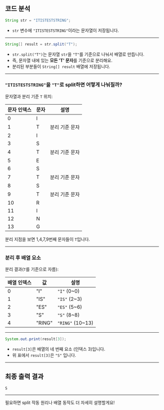 ## 코드 분석

```java
String str = "ITISTESTSTRING";
```

* `str` 변수에 `"ITISTESTSTRING"`이라는 문자열이 저장됩니다.

---

```java
String[] result = str.split("T");
```

* `str.split("T")`는 문자열 `str`을 `"T"`를 기준으로 나눠서 배열로 만듭니다.
* 즉, 문자열 내에 있는 **모든 'T' 문자**를 기준으로 분리해요.
* 분리된 부분들이 `String[] result` 배열에 저장됩니다.

---

### `"ITISTESTSTRING"`을 `"T"`로 split하면 어떻게 나눠질까?

문자열과 분리 기준 `T` 위치:

| 문자 인덱스 | 문자 | 설명       |
| ------ | -- | -------- |
| 0      | I  |          |
| 1      | T  | 분리 기준 문자 |
| 2      | I  |          |
| 3      | S  |          |
| 4      | T  | 분리 기준 문자 |
| 5      | E  |          |
| 6      | S  |          |
| 7      | T  | 분리 기준 문자 |
| 8      | S  |          |
| 9      | T  | 분리 기준 문자 |
| 10     | R  |          |
| 11     | I  |          |
| 12     | N  |          |
| 13     | G  |          |

분리 지점을 보면 1,4,7,9번째 문자들이 `T`입니다.

---

### 분리 후 배열 요소

분리 결과(`T`를 기준으로 자름):

| 배열 인덱스 | 값      | 설명                |
| ------ | ------ | ----------------- |
| 0      | "I"    | `"I"` (0\~0)      |
| 1      | "IS"   | `"IS"` (2\~3)     |
| 2      | "ES"   | `"ES"` (5\~6)     |
| 3      | "S"    | `"S"` (8\~8)      |
| 4      | "RING" | `"RING"` (10\~13) |

---

```java
System.out.print(result[3]);
```

* `result[3]`은 배열의 네 번째 요소 (인덱스 3)입니다.
* 위 표에서 `result[3]`은 `"S"` 입니다.

---

## 최종 출력 결과

```
S
```

---

필요하면 split 작동 원리나 배열 동작도 더 자세히 설명할게요!
